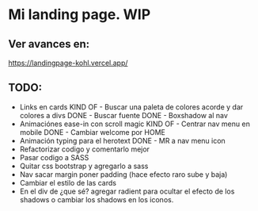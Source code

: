 
# Mi landing page. WIP
## Ver avances en:
https://landingpage-kohl.vercel.app/
## TODO:
- Links en cards
KIND OF - Buscar una paleta de colores acorde y dar colores a divs
DONE - Buscar fuente 
DONE - Boxshadow al nav
- Animaciónes ease-in con scroll magic
KIND OF - Centrar nav menu en mobile
DONE - Cambiar welcome por HOME
- Animación typing para el herotext
DONE - MR a nav menu icon
- Refactorizar codigo y comentarlo mejor
- Pasar codigo a SASS
- Quitar css bootstrap y agregarlo a sass
- Nav sacar margin poner padding (hace efecto raro sube y baja)
- Cambiar el estilo de las cards
- En el div de ¿que sé? agregar radient para ocultar el efecto de los shadows o cambiar los shadows en los iconos.
